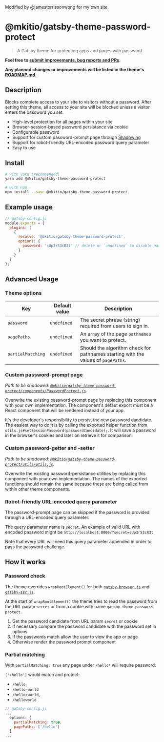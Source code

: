 Modified by @jamestorrissonwong for my own site

# @mkitio/gatsby-theme-password-protect

> A Gatsby theme for protecting apps and pages with password

**Feel free to [submit improvements, bug reports and PRs](https://gitlab.com/mkit/open-source/gatsby-theme-password-protect/issues).**

**Any planned changes or improvements will be listed in the theme's [ROADMAP.md](./ROADMAP.md).**

## Description

Blocks complete access to your site to visitors without a password. After setting this theme, all access to your site will be blocked unless a visitor enters the password you set.

- High-level protection for all pages within your site
- Browser-session-based password persistance via cookie
- Configurable password
- Support for custom password-prompt page through [Shadowing](https://www.gatsbyjs.org/docs/themes/shadowing)
- Support for robot-friendly URL-encoded password query parameter
- Easy to use

## Install

```sh
# with yarn (recommended)
yarn add @mkitio/gatsby-theme-password-protect

# with npm
npm install --save @mkitio/gatsby-theme-password-protect
```

## Example usage

```js
// gatsby-config.js
module.exports = {
  plugins: [
    {
      resolve: '@mkitio/gatsby-theme-password-protect',
      options: {
        password: 'sUp3rS3cR3t' // delete or `undefined` to disable password protection
      }
    }
  ]
};
```

## Advanced Usage

### Theme options

| Key               | Default value | Description                                                                       |
| ----------------- | ------------- | --------------------------------------------------------------------------------- |
| `password`        | `undefined`   | The secret phrase (string) required from users to sign in.                        |
| `pagePaths`       | `undefined`   | An array of the page `pathname`s you want to protect.                             |
| `partialMatching` | `undefined`   | Should the algorithm check for pathnames starting with the values of `pagePaths`. |

### Custom password-prompt page

_Path to be shadowed: [`@mkitio/gatsby-theme-password-protect/components/PasswordProtect.js`](https://gitlab.com/mkit/open-source/gatsby-theme-password-protect/blob/master/src/components/PasswordProtect.js)._

Overwrite the existing password-prompt page by replacing this component with your own implementation. The component's defaut export must be a React component that will be rendered instead of your app.

It's the developer's responsibility to persist the new password candidate. The easiest way to do it is by calling the exported helper function from `utils.js#setSessionPassword(passwordCandidate);`. It will save a password in the browser's cookies and later on retrieve it for comparison.

### Custom password-getter and -setter

_Path to be shadowed: [`@mkitio/gatsby-theme-password-protect/utils/utils.js`](https://gitlab.com/mkit/open-source/gatsby-theme-password-protect/blob/master/src/utils/utils.js)._

Overwrite the existing password-persistance utilities by replacing this component with your own implementation. The names of the exported functions should remain the same because these are being called from within other theme components.

### Robot-friendly URL-encoded query parameter

The password-prompt page can be skipped if the password is provided through a URL-encoded query parameter.

The query parameter name is `secret`. An example of valid URL with encoded password might be `http://localhost:8000/?secret=sUp3rS3cR3t`.

Note that every URL will need this query parameter appended in order to pass the password challenge.

## How it works

### Password check

The theme overrides `wrapRootElement()` for both [`gatsby-browser.js`](https://www.gatsbyjs.org/docs/browser-apis/#wrapRootElement) and [`gatsby-ssr.js`](https://www.gatsbyjs.org/docs/ssr-apis/#wrapRootElement).

At the start of `wrapRootElement()` the theme tries to read the password from the URL param `secret` or from a cookie with name `gatsby-theme-password-protect`.

1. Get the password candidate from URL param `secret` or cookie
2. If necessary compare the password candidate with the password set in options
3. If the passwords match allow the user to view the app or page
4. Otherwise render the password prompt component

### Partial matching

With `partialMatching: true` any page under `/hello*` will require password.

`['/hello']` would match and protect:

- `/hello`,
- `/hello-world`
- `/hello/world`,
- `/helloworld`

```js
// gatsby-config.js
...
  options: {
    partialMatching: true,
    pagePaths: ['/hello']
  }
...
```
